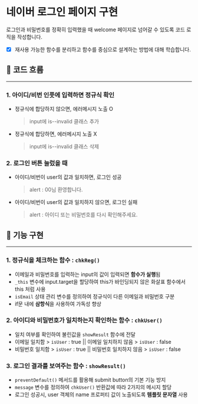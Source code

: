 # 네이버 로그인 페이지 구현

로그인과 비밀번호를 정확히 입력했을 때 welcome 페이지로 넘어갈 수 있도록 코드 로직을 작성합니다.

- [x] 재사용 가능한 함수를 분리하고 함수를 중심으로 설계하는 방법에 대해 학습합니다.

## 📌 코드 흐름

---

### 1. 아이디/비번 인풋에 입력하면 정규식 확인

- 정규식에 합당하지 않으면,
  에러메시지 노출 O
  > input에 is--invalid 클래스 추가
- 정규식에 합당하면, 에러메시지 노출 X
  > input에 is--invalid 클래스 삭제

### 2. 로그인 버튼 눌렀을 때

- 아이디/비번이 user의 값과 일치하면,
  로그인 성공
  > alert : 00님 환영합니다.
- 아이디/비번이 user의 값과 일치하지 않으면,
  로그인 실패
  > alert : 아이디 또는 비밀번호를 다시 확인해주세요.

## 📌 기능 구현

---

### 1. 정규식을 체크하는 함수 : `chkReg()`

- 이메일과 비밀번호를 입력하는 input의 값이 입력되면 **함수가 실행**됨
- `_this` 변수에 input.target을 할당하여 this가 바인딩되지 않은 화살표 함수에서 this 처럼 사용
- `isEmail` 상태 관리 변수를 정의하여 정규식이 다른 이메일과 비밀번호 구분
- if문 내에 **삼항식**을 사용하여 가독성 향상

### 2. 아이디와 비밀번호가 일치하는지 확인하는 함수 : `chkUser()`

- 일치 여부를 확인하여 불린값을 `showResult` 함수에 전달
- 이메일 일치함 > `isUser` : true || 이메일 일치하지 않음 > `isUser` : false
- 비밀번호 일치함 > `isUser` : true || 비밀번호 일치하지 않음 > `isUser` : false

### 3. 로그인 결과를 보여주는 함수 : `showResult()`

- `preventDefault()` 메서드를 활용해 submit button의 기본 기능 방지
- `message` 변수를 정의하여 `chkUser()` 반환값에 따라 2가지의 메시지 할당
- 로그인 성공시, user 객체의 name 프로퍼티 값이 노출되도록 **템플릿 문자열** 사용
